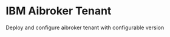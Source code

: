 IBM Aibroker Tenant
===============================================================================
Deploy and configure aibroker tenant with configurable version